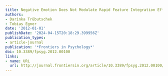 ```yaml
---
title: Negative Emotion Does Not Modulate Rapid Feature Integration Effects
authors:
- Darinka Trübutschek
- Tobias Egner
date: '2012-01-01'
publishDate: '2024-04-15T20:18:29.399956Z'
publication_types:
- article-journal
publication: '*Frontiers in Psychology*'
doi: 10.3389/fpsyg.2012.00100
links:
- name: URL
  url: http://journal.frontiersin.org/article/10.3389/fpsyg.2012.00100/abstract
---
```

